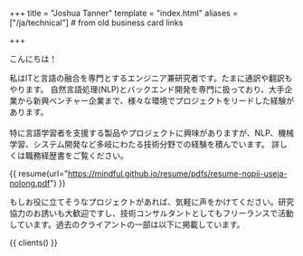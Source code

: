 +++
title = "Joshua Tanner"
template = "index.html"
aliases = ["/ja/technical"] # from old business card links

+++


こんにちは！

私はITと言語の融合を専門とするエンジニア兼研究者です。たまに通訳や翻訳もやります。
自然言語処理(NLP)とバックエンド開発を専門に扱っており、大手企業から新興ベンチャー企業まで、様々な環境でプロジェクトをリードした経験があります。
<br/><br>
特に言語学習者を支援する製品やプロジェクトに興味がありますが、NLP、機械学習、システム開発など多岐にわたる技術分野での経験を積んでいます。
詳しくは職務経歴書をご覧ください。

{{ resume(url="https://mindful.github.io/resume/pdfs/resume-nopii-useja-nolong.pdf") }}

もしお役に立てそうなプロジェクトがあれば、気軽に声をかけてください。研究協力のお誘いも大歓迎ですし、技術コンサルタントとしてもフリーランスで活動しています。過去のクライアントの一部は以下に掲載しています。

{{ clients() }}